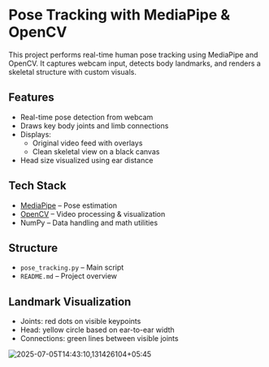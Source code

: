 # Pose Tracking with MediaPipe & OpenCV

This project performs real-time human pose tracking using MediaPipe and OpenCV. It captures webcam input, detects body landmarks, and renders a skeletal structure with custom visuals.

## Features

- Real-time pose detection from webcam
- Draws key body joints and limb connections
- Displays:
  - Original video feed with overlays
  - Clean skeletal view on a black canvas
- Head size visualized using ear distance

## Tech Stack

- [MediaPipe](https://google.github.io/mediapipe/) – Pose estimation
- [OpenCV](https://opencv.org/) – Video processing & visualization
- NumPy – Data handling and math utilities

## Structure

- `pose_tracking.py` – Main script
- `README.md` – Project overview

## Landmark Visualization

- Joints: red dots on visible keypoints
- Head: yellow circle based on ear-to-ear width
- Connections: green lines between visible joints


![2025-07-05T14:43:10,131426104+05:45](https://github.com/user-attachments/assets/a6f47514-08d8-493a-9e34-4505a9810c80)
